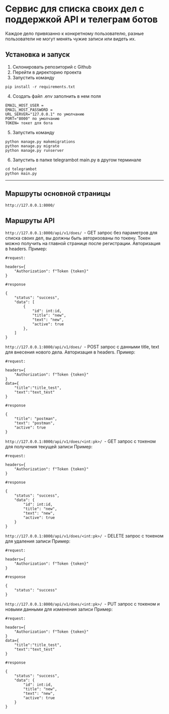 # Сервис для списка своих дел с поддержкой API и телеграм ботов
Каждое дело привязанно к конкретному пользователю, разные пользователи не могут менять чужие записи или видеть их.
## Установка и запуск

1. Склонировать репозиторий с Github
2. Перейти в директорию проекта
3. Запустить команду 
```
pip install -r requirements.txt
```
4. Создать файл .env заполнить в нем поля 
```
EMAIL_HOST_USER =
EMAIL_HOST_PASSWORD = 
URL_SERVER="127.0.0.1" по умолчанию
PORT="8000" по умолчанию
TOKEN= токет для бота
```

5. Запустить команду
```
python manage.py makemigrations
python manage.py migrate
python manage.py runserver
```
6. Запустить в папке telegrambot main.py в другом терминале
```
cd telegrambot
python main.py
```

***
## Маршруты основной страницы

```http://127.0.0.1:8000/ ```

## Маршруты API

```http://127.0.0.1:8000/api/v1/does/ ```- GET запрос без параметров для списка своих дел, вы должны быть авторизованы по токену. Токен можно получить на главной странице после регистрации. Авторизация в headers.
Пример:

```
#request:

headers={
    "Authorization": f"Token {token}"
}
```

```
#response

{
    "status": "success",
    "data": [
        {
            "id": int:id,
            "title": "new",
            "text": "new",
            "active": true
        },
    ]
}
```

```http://127.0.0.1:8000/api/v1/does/ ```- POST запрос с данными title, text для внесения нового дела. Авторизация в headers.
Пример:

```
#request:

headers={
    "Authorization": f"Token {token}"
}
data={
    "title":"title_test",
    "text":"text_test"
}
```

```
#response

{
    "title": "postman",
    "text": "postman",
    "active": true
}
```



```http://127.0.0.1:8000/api/v1/does/<int:pk>/ ```- GET запрос с токеном для получения текущей записи
Пример:

```
#request:

headers={
    "Authorization": f"Token {token}"
}
```

```
#response

{
    "status": "success",
    "data": {
        "id": int:id,
        "title": "new",
        "text": "new",
        "active": true
    }
}
```



```http://127.0.0.1:8000/api/v1/does/<int:pk>/ ```- DELETE запрос с токеном для удаления записи
Пример:

```
#request:

headers={
    "Authorization": f"Token {token}"
}
```

```
#response

{
    "status": "success"
}
```

```http://127.0.0.1:8000/api/v1/does/<int:pk>/ ```- PUT запрос с токеном и новыми данными для изменения записи
Пример:

```
#request:

headers={
    "Authorization": f"Token {token}"
}
data={
    "title":"title_test",
    "text":"text_test"
}
```

```
#response

{
    "status": "success",
    "data": {
        "id": int:id,
        "title": "new",
        "text": "new",
        "active": true
    }
}
```
